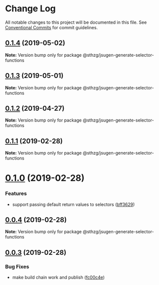 # Change Log

All notable changes to this project will be documented in this file.
See [Conventional Commits](https://conventionalcommits.org) for commit guidelines.

## [0.1.4](https://github.com/sthzg/jsugen/compare/v0.1.3...v0.1.4) (2019-05-02)

**Note:** Version bump only for package @sthzg/jsugen-generate-selector-functions





## [0.1.3](https://github.com/sthzg/jsugen/compare/v0.1.2...v0.1.3) (2019-05-01)

**Note:** Version bump only for package @sthzg/jsugen-generate-selector-functions





## [0.1.2](https://github.com/sthzg/jsugen/compare/v0.1.1...v0.1.2) (2019-04-27)

**Note:** Version bump only for package @sthzg/jsugen-generate-selector-functions





## [0.1.1](https://github.com/sthzg/jsugen/compare/v0.1.0...v0.1.1) (2019-02-28)

**Note:** Version bump only for package @sthzg/jsugen-generate-selector-functions





# [0.1.0](https://github.com/sthzg/jsugen/compare/v0.0.4...v0.1.0) (2019-02-28)


### Features

* support passing default return values to selectors ([bff3629](https://github.com/sthzg/jsugen/commit/bff3629))





## [0.0.4](https://github.com/sthzg/jsugen/compare/v0.0.3...v0.0.4) (2019-02-28)

**Note:** Version bump only for package @sthzg/jsugen-generate-selector-functions





## [0.0.3](https://github.com/sthzg/jsugen/compare/v0.0.3-beta.1...v0.0.3) (2019-02-28)


### Bug Fixes

* make build chain work and publish ([fc00c4e](https://github.com/sthzg/jsugen/commit/fc00c4e))
